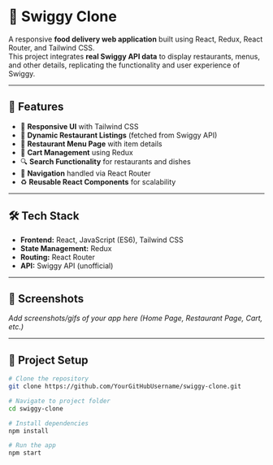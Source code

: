 # 🍔 Swiggy Clone  

A responsive **food delivery web application** built using React, Redux, React Router, and Tailwind CSS.  
This project integrates **real Swiggy API data** to display restaurants, menus, and other details, replicating the functionality and user experience of Swiggy.  

---

## 🚀 Features  
- 📱 **Responsive UI** with Tailwind CSS  
- 🏪 **Dynamic Restaurant Listings** (fetched from Swiggy API)  
- 🍴 **Restaurant Menu Page** with item details  
- 🛒 **Cart Management** using Redux  
- 🔍 **Search Functionality** for restaurants and dishes  
- 🔄 **Navigation** handled via React Router  
- ♻️ **Reusable React Components** for scalability  

---

## 🛠️ Tech Stack  
- **Frontend:** React, JavaScript (ES6), Tailwind CSS  
- **State Management:** Redux  
- **Routing:** React Router  
- **API:** Swiggy API (unofficial)  

---

## 📸 Screenshots  
_Add screenshots/gifs of your app here (Home Page, Restaurant Page, Cart, etc.)_  

---

## 📂 Project Setup  

```bash
# Clone the repository
git clone https://github.com/YourGitHubUsername/swiggy-clone.git

# Navigate to project folder
cd swiggy-clone

# Install dependencies
npm install

# Run the app
npm start
